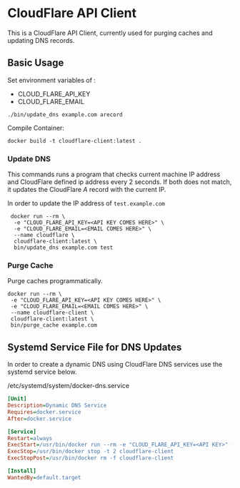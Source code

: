 # CloudFlare API Client

This is a CloudFlare API Client, currently used for purging caches and updating
DNS records.

## Basic Usage

Set environment variables of :

- CLOUD_FLARE_API_KEY
- CLOUD_FLARE_EMAIL

`./bin/update_dns example.com arecord`

Compile Container:

`docker build -t cloudflare-client:latest .`

### Update DNS

This commands runs a program that checks current machine IP address and
CloudFlare defined ip address every 2 seconds. If both does not match, it updates the
CloudFlare *A* record with the current IP.

In order to update the IP address of `test.example.com`

```
 docker run --rm \
  -e "CLOUD_FLARE_API_KEY=<API KEY COMES HERE>" \
  -e "CLOUD_FLARE_EMAIL=<EMAIL COMES HERE>" \
  --name cloudflare \
  cloudflare-client:latest \
  bin/update_dns example.com test
```

### Purge Cache

Purge caches programmatically.

```
docker run --rm \
 -e "CLOUD_FLARE_API_KEY=<API KEY COMES HERE>" \
 -e "CLOUD_FLARE_EMAIL=<EMAIL COMES HERE>" \
 --name cloudflare-client \
 cloudflare-client:latest \
 bin/purge_cache example.com
```

## Systemd Service File for DNS Updates

In order to create a dynamic DNS using CloudFlare DNS services use the systemd service below.

/etc/systemd/system/docker-dns.service

```ini
[Unit]
Description=Dynamic DNS Service
Requires=docker.service
After=docker.service

[Service]
Restart=always
ExecStart=/usr/bin/docker run --rm -e "CLOUD_FLARE_API_KEY=<API KEY>" -e "CLOUD_FLARE_EMAIL=<EMAIL>" --name cloudflare-client cloudflare-client:latest bin/update_dns example.com test
ExecStop=/usr/bin/docker stop -t 2 cloudflare-client
ExecStopPost=/usr/bin/docker rm -f cloudflare-client

[Install]
WantedBy=default.target
```
